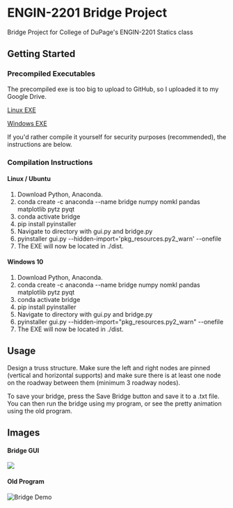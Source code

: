 # ENGIN-2201 Bridge Project
Bridge Project for College of DuPage's ENGIN-2201 Statics class

## Getting Started
### Precompiled Executables
The precompiled exe is too big to upload to GitHub, so I uploaded it to my Google Drive.

[Linux EXE](https://drive.google.com/file/d/1Gnk-EeEo5_WqfSK7TNc5oWIC0oQ1wy44/view?usp=sharing)

[Windows EXE](https://drive.google.com/file/d/1ItJNv3tUuQTwR-DhsLYpAl9Sw6k89nC-/view?usp=sharing)

If you'd rather compile it yourself for security purposes (recommended), the instructions are below.
### Compilation Instructions
#### Linux / Ubuntu
1) Download Python, Anaconda.
2) conda create -c anaconda --name bridge numpy nomkl pandas matplotlib pytz pyqt
3) conda activate bridge
4) pip install pyinstaller
5) Navigate to directory with gui.py and bridge.py
6) pyinstaller gui.py --hidden-import='pkg_resources.py2_warn' --onefile
7) The EXE will now be located in ./dist. 

#### Windows 10
1) Download Python, Anaconda.
2) conda create -c anaconda --name bridge numpy nomkl pandas matplotlib pytz pyqt
3) conda activate bridge
4) pip install pyinstaller
5) Navigate to directory with gui.py and bridge.py
6) pyinstaller gui.py --hidden-import="pkg_resources.py2_warn" --onefile
7) The EXE will now be located in ./dist. 

## Usage
Design a truss structure. Make sure the left and right nodes are pinned (vertical and horizontal supports) and make sure there is at least one node on the roadway between them (minimum 3 roadway nodes).

To save your bridge, press the Save Bridge button and save it to a .txt file. You can then run the bridge using my program, or see the pretty animation using the old program.

## Images
#### Bridge GUI
<img src="https://i.imgur.com/MUrtzI5.png">

#### Old Program

![Bridge Demo](https://i.imgur.com/rNWAU2n.gif)
